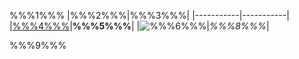 %%%1%%%
|%%%2%%%|%%%3%%%|
|-----------|-----------|
|[%%%4%%%](https://www.google.com)|**%%%5%%%**|
|![%%%6%%%](image.png "%%%7%%%")|*%%%8%%%*|

%%%9%%%